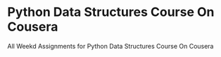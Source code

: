 # Python Data Structures Course On Cousera
 All Weekd Assignments for Python Data Structures Course On Cousera

